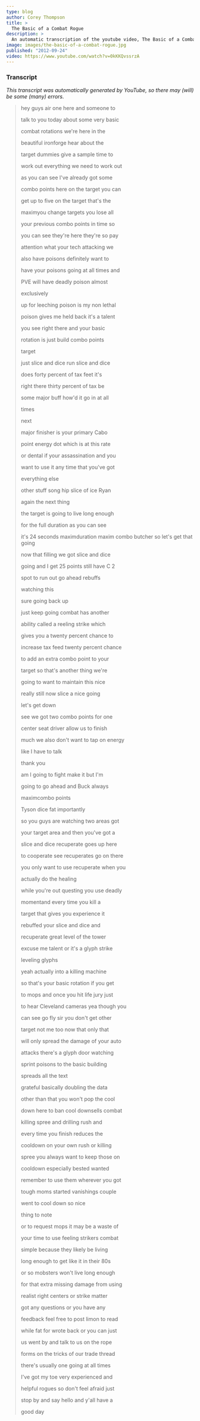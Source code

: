 ```yaml
---
type: blog
author: Corey Thompson
title: >
  The Basic of a Combat Rogue
description: >
  An automatic transcription of the youtube video, The Basic of a Combat Rogue, generated from youtube captions.
image: images/the-basic-of-a-combat-rogue.jpg
published: "2012-09-24"
video: https://www.youtube.com/watch?v=0kKKQvssrzA
---
```




### Transcript

*This transcript was automatically generated by YouTube, so there may (will) be some (many) errors.*

>hey guys air one here and someone to
>
> talk to you today about some very basic
>
> combat rotations we&#39;re here in the
>
> beautiful ironforge hear about the
>
> target dummies give a sample time to
>
> work out everything we need to work out
>
> as you can see I&#39;ve already got some
>
> combo points here on the target you can
>
> get up to five on the target that&#39;s the
>
> maximyou change targets you lose all
>
> your previous combo points in time so
>
> you can see they&#39;re here they&#39;re so pay
>
> attention what your tech attacking we
>
> also have poisons definitely want to
>
> have your poisons going at all times and
>
> PVE will have deadly poison almost
>
> exclusively
>
> up for leeching poison is my non lethal
>
> poison gives me held back it&#39;s a talent
>
> you see right there and your basic
>
> rotation is just build combo points
>
> target
>
> just slice and dice run slice and dice
>
> does forty percent of tax feet it&#39;s
>
> right there thirty percent of tax be
>
> some major buff how&#39;d it go in at all
>
> times
>
> next
>
> major finisher is your primary Cabo
>
> point energy dot which is at this rate
>
> or dental if your assassination and you
>
> want to use it any time that you&#39;ve got
>
> everything else
>
> other stuff song hip slice of ice Ryan
>
> again the next thing
>
> the target is going to live long enough
>
> for the full duration as you can see
>
> it&#39;s 24 seconds maximduration maxim
combo butcher so let&#39;s get that going
>
> now that filling we got slice and dice
>
> going and I get 25 points still have C 2
>
> spot to run out go ahead rebuffs
>
> watching this
>
> sure going back up
>
> just keep going combat has another
>
> ability called a reeling strike which
>
> gives you a twenty percent chance to
>
> increase tax feed twenty percent chance
>
> to add an extra combo point to your
>
> target so that&#39;s another thing we&#39;re
>
> going to want to maintain this nice
>
> really still now slice a nice going
>
> let&#39;s get down
>
> see we got two combo points for one
>
> center seat driver allow us to finish
>
> much we also don&#39;t want to tap on energy
>
> like I have to talk
>
> thank you
>
> am I going to fight make it but I&#39;m
>
> going to go ahead and Buck always
>
> maximcombo points
>
> Tyson dice fat importantly
>
> so you guys are watching two areas got
>
> your target area and then you&#39;ve got a
>
> slice and dice recuperate goes up here
>
> to cooperate see recuperates go on there
>
> you only want to use recuperate when you
>
> actually do the healing
>
> while you&#39;re out questing you use deadly
>
> momentand every time you kill a
>
> target that gives you experience it
>
> rebuffed your slice and dice and
>
> recuperate great level of the tower
>
> excuse me talent or it&#39;s a glyph strike
>
> leveling glyphs
>
> yeah actually into a killing machine
>
> so that&#39;s your basic rotation if you get
>
> to mops and once you hit life jury just
>
> to hear Cleveland cameras yea though you
>
> can see go fly sir you don&#39;t get other
>
> target not me too now that only that
>
> will only spread the damage of your auto
>
> attacks there&#39;s a glyph door watching
>
> sprint poisons to the basic building
>
> spreads all the text
>
> grateful basically doubling the data
>
> other than that you won&#39;t pop the cool
>
> down here to ban cool downsells combat
>
> killing spree and drilling rush and
>
> every time you finish reduces the
>
> cooldown on your own rush or killing
>
> spree you always want to keep those on
>
> cooldown especially bested wanted
>
> remember to use them wherever you got
>
> tough moms started vanishings couple
>
> went to cool down so nice
>
> thing to note
>
> or to request mops it may be a waste of
>
> your time to use feeling strikers combat
>
> simple because they likely be living
>
> long enough to get like it in their 80s
>
> or so mobsters won&#39;t live long enough
>
> for that extra missing damage from using
>
> realist right centers or strike matter
>
> got any questions or you have any
>
> feedback feel free to post limon to read
>
> while fat for wrote back or you can just
>
> us went by and talk to us on the rope
>
> forms on the tricks of our trade thread
>
> there&#39;s usually one going at all times
>
> I&#39;ve got my toe very experienced and
>
> helpful rogues so don&#39;t feel afraid just
>
> stop by and say hello and y&#39;all have a
>
> good day

